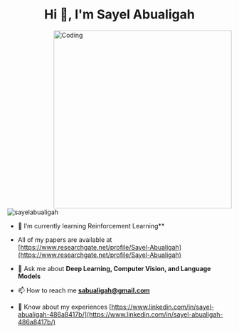 <h1 align="center">Hi 👋, I'm Sayel Abualigah</h1>

<img align="right" alt="Coding" width="400" src="https://braze-marketing-assets.s3.amazonaws.com/images/Intuition-Issue/Not-Hype-Not-Magic-What-Human-Focused-AI-Really-Means-For-Customer-Engagement_1120x660.gif">

<p align="left"> <img src="https://komarev.com/ghpvc/?username=sayelabualigah&label=Profile%20views&color=0e75b6&style=flat" alt="sayelabualigah" /> </p>

- 🔭 I’m currently learning Reinforcement Learning**

- All of my papers are available at [https://www.researchgate.net/profile/Sayel-Abualigah](https://www.researchgate.net/profile/Sayel-Abualigah)

- 💬 Ask me about **Deep Learning, Computer Vision, and Language Models**

- 📫 How to reach me **sabualigah@gmail.com**

- 📄 Know about my experiences [https://www.linkedin.com/in/sayel-abualigah-486a8417b/](https://www.linkedin.com/in/sayel-abualigah-486a8417b/)


